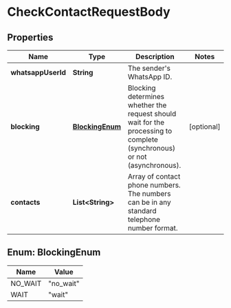 

# CheckContactRequestBody


## Properties

Name | Type | Description | Notes
------------ | ------------- | ------------- | -------------
**whatsappUserId** | **String** | The sender&#39;s WhatsApp ID. | 
**blocking** | [**BlockingEnum**](#BlockingEnum) | Blocking determines whether the request should wait for the processing to complete (synchronous) or not (asynchronous). |  [optional]
**contacts** | **List&lt;String&gt;** | Array of contact phone numbers. The numbers can be in any standard telephone number format. | 



## Enum: BlockingEnum

Name | Value
---- | -----
NO_WAIT | &quot;no_wait&quot;
WAIT | &quot;wait&quot;



